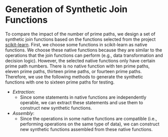 Generation of Synthetic Join Functions
===============================================================================

To compare the impact of the number of prime paths, we design a set of synthetic join functions based on the functions 
selected from the project [scikit-learn](https://github.com/scikit-learn/scikit-learn"). First, we choose some functions 
in scikit-learn as native functions. 
We choose these native functions because they are similar to the operations that the join functions can perform 
(e.g., data transformation and decision logic). However, the selected native functions only have certain prime path 
numbers. There is no native function with ten prime paths, eleven prime paths, thirteen prime paths, or fourteen prime 
paths. Therefore, we use the following methods to generate the synthetic functions with one to sixteen prime paths for 
testing.

- *Extraction*:
    - Since some statements in native functions are independently operable, we can extract these statements and use 
    them to construct new synthetic functions.
- *Assembly*:
    - Since the operations in some native functions are compatible (i.e., performing operations on the same type of 
    data), we can construct new synthetic functions assembled from these native functions.
